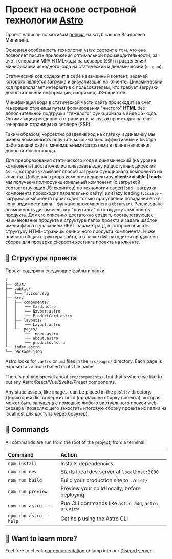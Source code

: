 # Проект на основе островной технологии [Astro](https://astro.build)

Проект написан по мотивам [ролика](https://www.youtube.com/watch?v=-Jdk0bTh2-I) на ютуб канале Владилена Мининина.

Основная особенность технологии `Astro` состоит в том, что она позволяет писать приложения оптимальной производительности,
за счет генерации MPA HTML-кода на сервере (`SSR`) и разделения/минификации исходного кода на статический и динамический (`остров`).

Статический код содержит в себе неизменный контент, задачей которого является загрузка и визуализация на клиенте. Динамический код
предполагает интерактив с пользователем, что требует загрузки дополнительной информации, например, JS-скриптов.

Минификация кода в статической части сайта происходит за счет генерации страницы путем формирования "чистого" **HTML**
без дополнительной подгрузки "тяжелого" функционала в виде JS-кода. Оптимизация рендеринга страницы и загрузки происходит за счет
генерации страницы на сервере (SSR).

Таким образом, корректно разделив код на статику и динамику мы имеем возможность получить максимально эффективный и быстро работающий сайт 
с минимальными затратами в плане написания дополнительного кода.

Для преобразования статического кода в динамический (на уровне компонента) достаточно использовать одну из доступных директив `Astro`,
которая указывает способ загрузки функционала компонента на клиента. Добавляя в props компонета директиву **сlient:<visible | load>**
мы получаем полнофункциональный компонент (с загрузкой соответствующих JS-скриптов) по технологии eager(`load` - загрузка компонента
происходит параллельно сайту) или lazy loading (`visible` - загрузка компонента происходит только при условии попадания его в зону 
видимости окна <ViewPort> - функционал компонента `Observer`).
Реализована возможность динамического "роутинга" по каждому компоненту продукта. Для его описания достаточно создать 
соответствующее наименование продукта в структуре папок проекта и задать шаблон имени файла с указанием REST параметра [],
в котором описать структуру HTML-страницы одиночного продукта компонента.
Ниже описана общая структура сайта, а в папке dist находится продакшен сборка для проверки скорости хостинга проекта на клиенте.

## 🚀 Структура проекта

Проект содержит следующие файлы и папки:

```
/
├── dist/
├── public/
│   └── favicon.svg
├── src/
│   ├── components/
│   │   └── Card.astro
│   │   └── Navbar.astro
│   │   └── ProductCard.astro
│   ├── layouts/
│   │   └── Layout.astro
│   └── pages/
│       └── index.astro
│       └── about.astro
│       └── products.astro
└── index.astro
└── package.json
```

Astro looks for `.astro` or `.md` files in the `src/pages/` directory. Each page is exposed as a route based on its file name.

There's nothing special about `src/components/`, but that's where we like to put any Astro/React/Vue/Svelte/Preact components.

Any static assets, like images, can be placed in the `public/` directory.
Дириктория dist содержит build (продакшен сборку проекта), которая может быть запущена с помощью любого виртуального прокси web-сервера
(позволяющего захостить итоговую сборку проекта из папки на localhost для доступа через браузер).

## 🧞 Commands

All commands are run from the root of the project, from a terminal:

| Command                | Action                                             |
| :--------------------- | :------------------------------------------------- |
| `npm install`          | Installs dependencies                              |
| `npm run dev`          | Starts local dev server at `localhost:3000`        |
| `npm run build`        | Build your production site to `./dist/`            |
| `npm run preview`      | Preview your build locally, before deploying       |
| `npm run astro ...`    | Run CLI commands like `astro add`, `astro preview` |
| `npm run astro --help` | Get help using the Astro CLI                       |

## 👀 Want to learn more?

Feel free to check [our documentation](https://docs.astro.build) or jump into our [Discord server](https://astro.build/chat).
